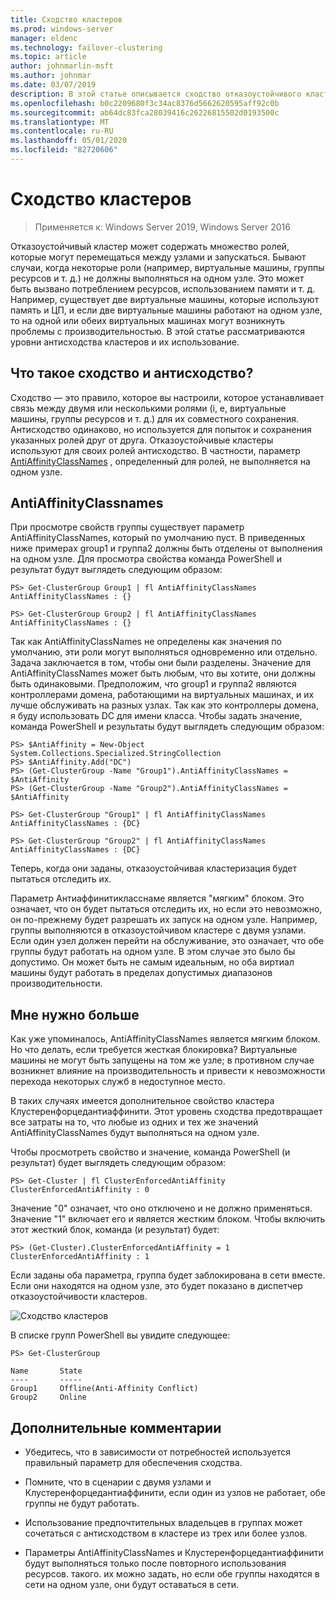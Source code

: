```yaml
---
title: Сходство кластеров
ms.prod: windows-server
manager: eldenc
ms.technology: failover-clustering
ms.topic: article
author: johnmarlin-msft
ms.author: johnmar
ms.date: 03/07/2019
description: В этой статье описывается сходство отказоустойчивого кластера и уровни противосходства
ms.openlocfilehash: b0c2209680f3c34ac8376d5662620595aff92c0b
ms.sourcegitcommit: ab64dc83fca28039416c26226815502d0193500c
ms.translationtype: MT
ms.contentlocale: ru-RU
ms.lasthandoff: 05/01/2020
ms.locfileid: "82720606"
---
```

# <a name="cluster-affinity"></a>Сходство кластеров

> Применяется к: Windows Server 2019, Windows Server 2016

Отказоустойчивый кластер может содержать множество ролей, которые могут перемещаться между узлами и запускаться. Бывают случаи, когда некоторые роли (например, виртуальные машины, группы ресурсов и т. д.) не должны выполняться на одном узле.  Это может быть вызвано потреблением ресурсов, использованием памяти и т. д.  Например, существует две виртуальные машины, которые используют память и ЦП, и если две виртуальные машины работают на одном узле, то на одной или обеих виртуальных машинах могут возникнуть проблемы с производительностью.  В этой статье рассматриваются уровни антисходства кластеров и их использование.

## <a name="what-is-affinity-and-antiaffinity"></a>Что такое сходство и антисходство?

Сходство — это правило, которое вы настроили, которое устанавливает связь между двумя или несколькими ролями (i, e, виртуальные машины, группы ресурсов и т. д.) для их совместного сохранения.  Антисходство одинаково, но используется для попыток и сохранения указанных ролей друг от друга. Отказоустойчивые кластеры используют для своих ролей антисходство.  В частности, параметр [AntiAffinityClassNames](https://docs.microsoft.com/previous-versions/windows/desktop/mscs/groups-antiaffinityclassnames) , определенный для ролей, не выполняется на одном узле.  

## <a name="antiaffinityclassnames"></a>AntiAffinityClassnames

При просмотре свойств группы существует параметр AntiAffinityClassNames, который по умолчанию пуст.  В приведенных ниже примерах group1 и группа2 должны быть отделены от выполнения на одном узле.  Для просмотра свойства команда PowerShell и результат будут выглядеть следующим образом:

    PS> Get-ClusterGroup Group1 | fl AntiAffinityClassNames
    AntiAffinityClassNames : {}

    PS> Get-ClusterGroup Group2 | fl AntiAffinityClassNames
    AntiAffinityClassNames : {}

Так как AntiAffinityClassNames не определены как значения по умолчанию, эти роли могут выполняться одновременно или отдельно.  Задача заключается в том, чтобы они были разделены.  Значение для AntiAffinityClassNames может быть любым, что вы хотите, они должны быть одинаковыми.  Предположим, что group1 и группа2 являются контроллерами домена, работающими на виртуальных машинах, и их лучше обслуживать на разных узлах.  Так как это контроллеры домена, я буду использовать DC для имени класса.  Чтобы задать значение, команда PowerShell и результаты будут выглядеть следующим образом:

    PS> $AntiAffinity = New-Object System.Collections.Specialized.StringCollection
    PS> $AntiAffinity.Add("DC")
    PS> (Get-ClusterGroup -Name "Group1").AntiAffinityClassNames = $AntiAffinity
    PS> (Get-ClusterGroup -Name "Group2").AntiAffinityClassNames = $AntiAffinity

    PS> Get-ClusterGroup "Group1" | fl AntiAffinityClassNames
    AntiAffinityClassNames : {DC}

    PS> Get-ClusterGroup "Group2" | fl AntiAffinityClassNames
    AntiAffinityClassNames : {DC}

Теперь, когда они заданы, отказоустойчивая кластеризация будет пытаться отследить их.  

Параметр Антиаффинитикласснаме является "мягким" блоком.  Это означает, что он будет пытаться отследить их, но если это невозможно, он по-прежнему будет разрешать их запуск на одном узле.  Например, группы выполняются в отказоустойчивом кластере с двумя узлами.  Если один узел должен перейти на обслуживание, это означает, что обе группы будут работать на одном узле.  В этом случае это было бы допустимо.  Он может быть не самым идеальным, но оба виртиал машины будут работать в пределах допустимых диапазонов производительности.

## <a name="i-need-more"></a>Мне нужно больше

Как уже упоминалось, AntiAffinityClassNames является мягким блоком.  Но что делать, если требуется жесткая блокировка?  Виртуальные машины не могут быть запущены на том же узле; в противном случае возникнет влияние на производительность и привести к невозможности перехода некоторых служб в недоступное место.

В таких случаях имеется дополнительное свойство кластера Клустеренфорцедантиаффинити.  Этот уровень сходства предотвращает все затраты на то, что любые из одних и тех же значений AntiAffinityClassNames будут выполняться на одном узле.

Чтобы просмотреть свойство и значение, команда PowerShell (и результат) будет выглядеть следующим образом:

    PS> Get-Cluster | fl ClusterEnforcedAntiAffinity
    ClusterEnforcedAntiAffinity : 0

Значение "0" означает, что оно отключено и не должно применяться.  Значение "1" включает его и является жестким блоком.  Чтобы включить этот жесткий блок, команда (и результат) будет:

    PS> (Get-Cluster).ClusterEnforcedAntiAffinity = 1
    ClusterEnforcedAntiAffinity : 1

Если заданы оба параметра, группа будет заблокирована в сети вместе.  Если они находятся на одном узле, это будет показано в диспетчер отказоустойчивости кластеров.

![Сходство кластеров](media/Cluster-Affinity/Cluster-Affinity-1.png)

В списке групп PowerShell вы увидите следующее:

    PS> Get-ClusterGroup

    Name       State
    ----       -----
    Group1     Offline(Anti-Affinity Conflict)
    Group2     Online

## <a name="additional-comments"></a>Дополнительные комментарии

- Убедитесь, что в зависимости от потребностей используется правильный параметр для обеспечения сходства.
- Помните, что в сценарии с двумя узлами и Клустеренфорцедантиаффинити, если один из узлов не работает, обе группы не будут работать.  

- Использование предпочтительных владельцев в группах может сочетаться с антисходством в кластере из трех или более узлов.
- Параметры AntiAffinityClassNames и Клустеренфорцедантиаффинити будут выполняться только после повторного использования ресурсов. такого. их можно задать, но если обе группы находятся в сети на одном узле, они будут оставаться в сети.
